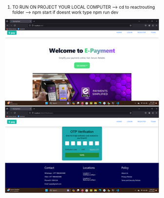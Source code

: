 1) TO RUN ON PROJECT  YOUR LOCAL COMPUTER
 --> cd to reactrouting folder
   --> npm start if doesnt work type npm run dev






![image alt](https://github.com/Shrijana1029/EPaymentOnlineBackend/blob/53da93c00971a8d151df1ccf43e6ae2afa4fcb84/Screenshot%20(73).png)
![image alt](https://github.com/Shrijana1029/EPaymentOnlineBackend/blob/174a6d24ce273c294b68d97b2ff0e13507625581/Screenshot%20(79).png)

